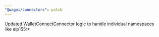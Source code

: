 ```yaml
---
"@wagmi/connectors": patch
---
```


Updated WalletConnectConnector logic to handle individual namespaces like eip155:\*

